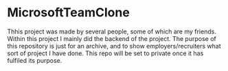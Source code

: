 # MicrosoftTeamClone
Thhis project was made by several people, some of which are my friends.
Within this project I mainly did the backend of the project.
The purpose of this repository is just for an archive, and to show employers/recruiters what sort of project I have done. 
This repo will be set to private once it has fulfiled its purpose.
